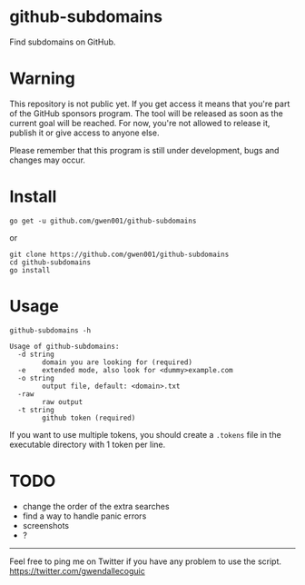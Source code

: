 # github-subdomains

Find subdomains on GitHub.


# Warning

This repository is not public yet.
If you get access it means that you're part of the GitHub sponsors program.
The tool will be released as soon as the current goal will be reached.
For now, you're not allowed to release it, publish it or give access to anyone else.

Please remember that this program is still under development, bugs and changes may occur.


# Install

```
go get -u github.com/gwen001/github-subdomains
```

or

```
git clone https://github.com/gwen001/github-subdomains
cd github-subdomains
go install
```

# Usage

```
github-subdomains -h

Usage of github-subdomains:
  -d string
    	domain you are looking for (required)
  -e	extended mode, also look for <dummy>example.com
  -o string
    	output file, default: <domain>.txt
  -raw
    	raw output
  -t string
    	github token (required)
```

If you want to use multiple tokens, you should create a `.tokens` file in the executable directory with 1 token per line.


# TODO

- change the order of the extra searches
- find a way to handle panic errors
- screenshots
- ?

---

Feel free to ping me on Twitter if you have any problem to use the script.  
https://twitter.com/gwendallecoguic
